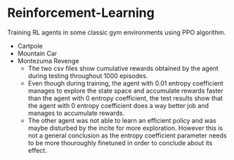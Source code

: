 # Reinforcement-Learning
Training RL agents in some classic gym environments using PPO algorithm.
* Cartpole
* Mountain Car
* Montezuma Revenge
    * The two csv files show cumulative rewards obtained by the agent during testing throughout 1000 episodes.
    * Even though during training, the agent with 0.01 entropy coefficient manages to explore the state space and accumulate rewards faster than the agent with 0 entropy coefficient, the test results show that the agent with 0 entropy coefficient does a way better job and manages to accumulate rewards.
    * The other agent was not able to learn an efficient policy and was maybe disturbed by the incite for more exploration. However this is not a general conclusion as the entropy coefficient parameter needs to be more thouroughly finetuned in order to conclude about its effect.
